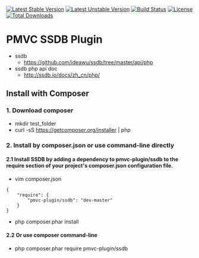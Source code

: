 [![Latest Stable Version](https://poser.pugx.org/pmvc-plugin/ssdb/v/stable)](https://packagist.org/packages/pmvc-plugin/ssdb) 
[![Latest Unstable Version](https://poser.pugx.org/pmvc-plugin/ssdb/v/unstable)](https://packagist.org/packages/pmvc-plugin/ssdb) 
[![Build Status](https://travis-ci.org/pmvc-plugin/ssdb.svg?branch=master)](https://travis-ci.org/pmvc-plugin/ssdb)
[![License](https://poser.pugx.org/pmvc-plugin/ssdb/license)](https://packagist.org/packages/pmvc-plugin/ssdb)
[![Total Downloads](https://poser.pugx.org/pmvc-plugin/ssdb/downloads)](https://packagist.org/packages/pmvc-plugin/ssdb) 

PMVC SSDB Plugin 
===============
   * ssdb
      * https://github.com/ideawu/ssdb/tree/master/api/php
   * ssdb php api doc
      * http://ssdb.io/docs/zh_cn/php/

## Install with Composer
### 1. Download composer
   * mkdir test_folder
   * curl -sS https://getcomposer.org/installer | php

### 2. Install by composer.json or use command-line directly
#### 2.1 Install SSDB by adding a dependency to pmvc-plugin/ssdb to the require section of your project's composer.json configuration file. 
   * vim composer.json
```
{
    "require": {
        "pmvc-plugin/ssdb": "dev-master"
    }
}
```
   * php composer.phar install

#### 2.2 Or use composer command-line
   * php composer.phar require pmvc-plugin/ssdb


